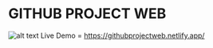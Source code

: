 # GITHUB PROJECT WEB

![alt text](https://i.ibb.co/T2q4gy6/Screen-Shot-2021-08-20-at-20-36-50.png)
Live Demo = https://githubprojectweb.netlify.app/
